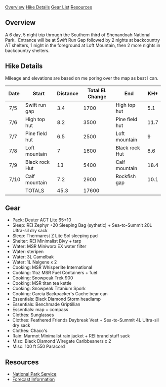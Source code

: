 [Overview](#over) 
[Hike Details](#hike)
[Gear List](#gear)
[Resources](#resources)

## <a id="over">Overview</a>

A 6 day, 5 night trip through the Southern third of Shenandoah National Park.  Entrance will be at Swift Run Gap followed by 2 nights at backcountry AT shelters, 1 night in the foreground at Loft Mountain, then 2 more nights in backcountry shelters.

## <a id="hike">Hike Details</a>

Mileage and elevations are based on me poring over the map as best I can.

|Date|Start|Distance|Total El. Change|End|KH*|
|--- |--- |--- |--- |--- |--- |
| 7/5|Swift run gap|3.4|1700|High top hut|5.1|[Photos](http://ghtns.com/2014/07/snp-photos-day-1/ "SNP – Photos – Day 1")|
| 7/6|High top hut|8.2|3500|Pine field hut|11.7|[Photos](http://ghtns.com/2014/07/snp-photos-day-2/ "SNP – Photos – Day 2")|
| 7/7|Pine field hut|6.5|2500|Loft mountain|9|[Photos](http://ghtns.com/2014/07/snp-photos-day-3/ "SNP – Photos – Day 3")|
| 7/8|Loft mountain|7|1600|Black rock Hut|8.6|[Photos](http://ghtns.com/2014/07/snp-photos-day-4/ "SNP – Photos – Day 4")|
| 7/9|Black rock Hut|13|5400|Calf mountain|18.4|[Photos](http://ghtns.com/2014/07/snp-photos-day-5/ "SNP – Photos – Day 5")|
| 7/10|Calf mountain|7.2|2900|Rockfish gap|10.1|[Photos](http://ghtns.com/2014/07/snp-photos-day-6/ "SNP – Photos – Day 6")|
| |TOTALS|45.3|17600|

## <a id="gear">Gear</a>

*   Pack: Deuter ACT Lite 65+10
*   Sleep: REI Zephyr +20 Sleeping Bag (sythetic) + Sea-to-Summit 20L Ultra-sil dry sack
*   Sleep: Thermarest Z Lite Sol sleeping pad
*   Shelter: REI Minimalist Bivy + tarp
*   Water: MSR Miniworx EX water filter
*   Water: steripen
*   Water: 3L Camelbak
*   Water: 1L Nalgene x 2
*   Cooking: MSR Whisperlite International
*   Cooking: 11oz MSR Fuel Containers + fuel
*   Cooking: Snowpeak Trek 900
*   Cooking: MSR titan tea kettle
*   Cooking: Snowpeak Titanium Spork
*   Cooking: Garcia Backpacker's Cache bear can
*   Essentials: Black Diamond Storm headlamp
*   Essentials: Benchmade Griptillian
*   Essentials: map + compass
*   Clothes: Sunglasses
*   Clothes: Feathered Friends Daybreak Vest + Sea-to-Summit 4L Ultra-sil dry sack
*   Clothes: Chaco's
*   Rain: Marmot Minimalist rain jacket + REI brand stuff sack
*   Misc: Black Diamond Wiregate Caribbeaners x 2
*   Misc: 100 ft 550 Paracord

## <a id="resources">Resources</a>

*   [National Park Service](http://www.nps.gov/shen/index.htm)
*   [Forecast Information](http://forecast.io/#/f/38.4737,-78.5040)